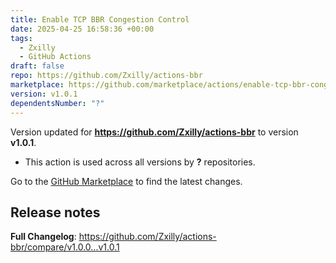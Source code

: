 ```yaml
---
title: Enable TCP BBR Congestion Control
date: 2025-04-25 16:58:36 +00:00
tags:
  - Zxilly
  - GitHub Actions
draft: false
repo: https://github.com/Zxilly/actions-bbr
marketplace: https://github.com/marketplace/actions/enable-tcp-bbr-congestion-control
version: v1.0.1
dependentsNumber: "?"
---
```



Version updated for **https://github.com/Zxilly/actions-bbr** to version **v1.0.1**.
- This action is used across all versions by **?** repositories.

Go to the [GitHub Marketplace](https://github.com/marketplace/actions/enable-tcp-bbr-congestion-control) to find the latest changes.

## Release notes

**Full Changelog**: https://github.com/Zxilly/actions-bbr/compare/v1.0.0...v1.0.1
